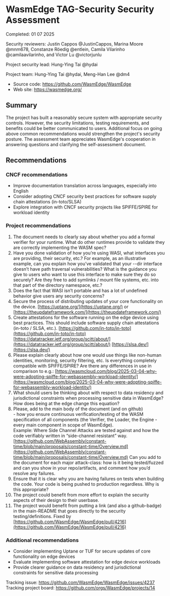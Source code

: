 # WasmEdge TAG-Security Security Assessment
<!-- cSpell:ignore Ying Shen Hsieh ibmibmibm hydai wasmedge Constanze Röedig entlein Camila Vilarinho camilaavilarinho victorjunlu Meng WASI crun userbase Uptane wasi-->

Completed: 01 07 2025

Security reviewers: Justin Cappos @JustinCappos, Marina Moore @mnm678, Constanze Röedig @entlein, Camila Vilarinho @camilaavilarinho, and Victor Lu @victorjunlu

Project security lead: Hung-Ying Tai @hydai

Project team: Hung-Ying Tai @hydai, Meng-Han Lee @dm4

* Source code: <https://github.com/WasmEdge/WasmEdge>
* Web site: <https://wasmedge.org/>

## Summary

The project has built a reasonably secure system with appropriate security controls. However, the security limitations, testing requirements, and benefits could be better communicated to users. Additional focus on going above common recommendations would strengthen the project's security posture. The assessment team appreciates WasmEdge's cooperation in answering questions and clarifying the self-assessment document.

## Recommendations

### CNCF recommendations

* Improve documentation translation across languages, especially into English
* Consider adopting CNCF security best practices for software supply chain attestations (in-toto/SLSA)
* Explore integration with CNCF security projects like SPIFFE/SPIRE for workload identity

### Project recommendations

1. The document needs to clearly say about whether you add a formal verifier for your runtime.   What do other runtimes provide to validate they are correctly implementing the WASM spec?
2. Have you done validation of how you’re using WASI, what interfaces you are providing, their security, etc.?  For example, as an illustrative example, can you explain how you’ve validated that your \--dir interface doesn’t have path traversal vulnerabilities?  What is the guidance you give to users who want to use this interface to make sure they do so securely?   Are they free to add symlinks / mount file systems, etc. into that part of the directory namespace, etc.?  
3. Does the fact that WASI isn’t portable and has a lot of undefined behavior give users any security concerns?  
4. Secure the process of distributing updates of your core functionality on the device.  [https://uptane.org/](https://uptane.org/)
   or [https://theupdateframework.com/](https://theupdateframework.com/)
5. Create attestations for the software running on the edge device using best practices.  This should include software supply chain attestations (in-toto / SLSA, etc.).     [https://github.com/in-toto/in-toto](https://github.com/in-toto/in-toto)  [https://datatracker.ietf.org/group/scitt/about/](https://datatracker.ietf.org/group/scitt/about/)  [https://slsa.dev/](https://slsa.dev/)
6. Please explain clearly about how one would use things like non-human identities, monitoring, security filtering, etc. Is everything completely compatible with SPIFFE/SPIRE?  Are there any differences in use in comparison to e.g.:    [https://wasmcloud.com/blog/2025-03-04-why-were-adopting-spiffe-for-webassembly-workload-identity/](https://wasmcloud.com/blog/2025-03-04-why-were-adopting-spiffe-for-webassembly-workload-identity/)
7. What should users be thinking about with respect to data residency and jurisdictional constraints when processing sensitive data in WasmEdge?  How does being at the edge change this equation?  
8. Please, add to the main body of the document (and on github)  
   \- how you ensure continuous verification/testing of the WASM specification of all components (the Verifier, the Loader, the Engine \- every main component in scope of WasmEdge).  
   Example:
   Where Side Channel Attacks are tested against and how the code verifiably written in  “side-channel resistant” way.  [https://github.com/WebAssembly/constant-time/blob/main/proposals/constant-time/Overview.md](https://github.com/WebAssembly/constant-time/blob/main/proposals/constant-time/Overview.md)
   Can you add to the document for each major attack-class: how is it being tested/fuzzed and can you show in your repo/artifacts, and comment how you’d resolve any failures.  
9. Ensure that it is clear why you are having failures on tests when building the code.   Your code is being pushed to production regardless.   Why is this appropriate?  
10. The project could benefit from more effort to explain the security aspects of their design to their userbase.
11. The project would benefit from putting a link (and also a github-badge) in the main-README that goes directly to the security testing/definitions.  Fixed by [https://github.com/WasmEdge/WasmEdge/pull/4216](https://github.com/WasmEdge/WasmEdge/pull/4216)

### Additional recommendations

* Consider implementing Uptane or TUF for secure updates of core functionality on edge devices
* Evaluate implementing software attestation for edge device workloads
* Provide clearer guidance on data residency and jurisdictional constraints for sensitive data processing

Tracking issue: <https://github.com/WasmEdge/WasmEdge/issues/4237>
Tracking project board: <https://github.com/orgs/WasmEdge/projects/14>
